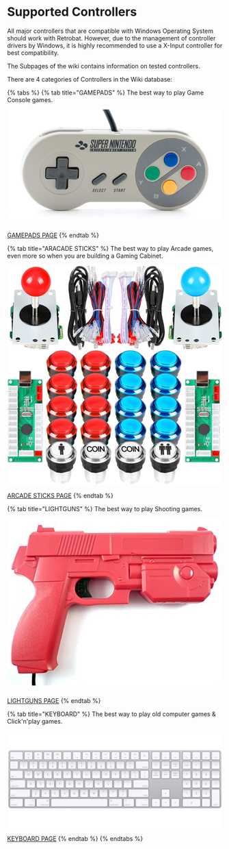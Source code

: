 # Supported Controllers

All major controllers that are compatible with Windows Operating System should work with Retrobat. However, due to the management of controller drivers by Windows, it is highly recommended to use a X-Input controller for best compatibility.



The Subpages of the wiki contains information on tested controllers.



There are 4 categories of Controllers in the Wiki database:

{% tabs %}
{% tab title="GAMEPADS" %}
The best way to play Game Console games.

![](<../../.gitbook/assets/image (1).png>)

[GAMEPADS PAGE](gamepads.md)
{% endtab %}

{% tab title="ARACADE STICKS" %}
The best way to play Arcade games, even more so when you are building a Gaming Cabinet.

![](<../../.gitbook/assets/image (4).png>)

[ARCADE STICKS PAGE](arcade-sticks.md)
{% endtab %}

{% tab title="LIGHTGUNS" %}
The best way to play Shooting games.

![](<../../.gitbook/assets/image (9).png>)

[LIGHTGUNS PAGE](lightguns/)
{% endtab %}

{% tab title="KEYBOARD" %}
The best way to play old computer games & Click'n'play games.

![](<../../.gitbook/assets/image (3).png>)

[KEYBOARD PAGE](keyboard.md)
{% endtab %}
{% endtabs %}

